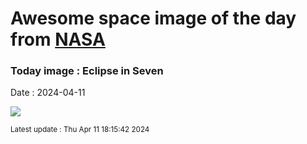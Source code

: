
# Awesome space image of the day from [NASA](https://api.nasa.gov/)

### Today image : Eclipse in Seven
Date : 2024-04-11

![](https://apod.nasa.gov/apod/image/2404/2024_Eclipse_05XTan1024.jpg)

<small>Latest update : Thu Apr 11 18:15:42 2024</small>
        